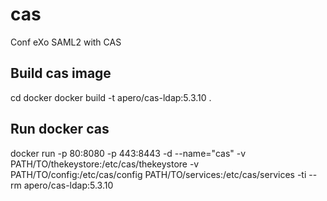 # cas
Conf eXo SAML2 with CAS
## Build cas image
cd docker
docker build -t apero/cas-ldap:5.3.10 .
## Run docker cas
docker run -p 80:8080 -p 443:8443 -d --name="cas" -v PATH/TO/thekeystore:/etc/cas/thekeystore -v PATH/TO/config:/etc/cas/config PATH/TO/services:/etc/cas/services -ti --rm apero/cas-ldap:5.3.10
